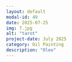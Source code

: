 ```yaml
---
layout: default
modal-id: 49
date: 2025-07-25
img: 7.jpg
alt: "tarot"
project-date: July 2025
category: Oil Painting
description: "Oleo"
---
```

